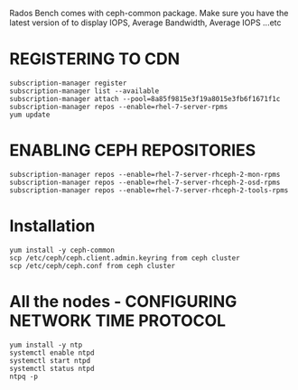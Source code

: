 Rados Bench comes with ceph-common package.
Make sure you have the latest version of to display IOPS, Average Bandwidth, Average IOPS ...etc

REGISTERING TO CDN
==============================
```
subscription-manager register
subscription-manager list --available
subscription-manager attach --pool=8a85f9815e3f19a8015e3fb6f1671f1c
subscription-manager repos --enable=rhel-7-server-rpms
yum update
```
ENABLING CEPH REPOSITORIES
==============================
```
subscription-manager repos --enable=rhel-7-server-rhceph-2-mon-rpms
subscription-manager repos --enable=rhel-7-server-rhceph-2-osd-rpms
subscription-manager repos --enable=rhel-7-server-rhceph-2-tools-rpms
```

Installation
==============================
```
yum install -y ceph-common
scp /etc/ceph/ceph.client.admin.keyring from ceph cluster
scp /etc/ceph/ceph.conf from ceph cluster
```
All the nodes - CONFIGURING NETWORK TIME PROTOCOL 
==============================
```
yum install -y ntp
systemctl enable ntpd
systemctl start ntpd
systemctl status ntpd
ntpq -p
```
